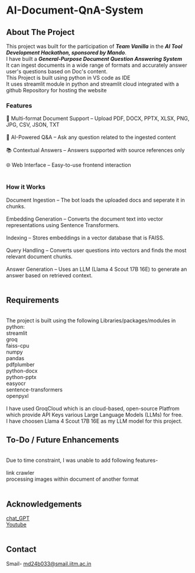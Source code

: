 # AI-Document-QnA-System

## About The Project

This project was built for the participation of ***Team Vanilla*** in the ***AI Tool Development Hackathon, sponsored by Mando***.<br>
I have built a ***General-Purpose Document Question Answering System***<br>
It can ingest documents in a wide range of formats and accurately answer user's questions based on Doc's content.<br>
This Project is built using python in VS code as IDE<br>
It uses streamlit module in python and streamlit cloud integrated with a github Repository for hosting the website<br>

### Features

📄 Multi-format Document Support – Upload PDF, DOCX, PPTX, XLSX, PNG, JPG, CSV, JSON, TXT <br>
<br>
🤖 AI-Powered Q&A – Ask any question related to the ingested content <br>
<br>
📚 Contextual Answers – Answers supported with source references only <br>
<br>
🌐 Web Interface – Easy-to-use frontend interaction <br>
<br>

### How it Works

Document Ingestion – The bot loads the uploaded docs and seperate it in chunks.<br>
<br>
Embedding Generation – Converts the document text into vector representations using Sentence Transformers.<br>
<br>
Indexing – Stores embeddings in a vector database that is FAISS.<br>
<br>
Query Handling – Converts user questions into vectors and finds the most relevant document chunks.<br>
<br>
Answer Generation – Uses an LLM (Llama 4 Scout 17B 16E) to generate an answer based on retrieved context.<br>
<br>

## Requirements
<br>
The project is built using the following Libraries/packages/modules in python:
<br>
streamlit<br>
groq<br>
faiss-cpu<br>
numpy<br>
pandas<br>
pdfplumber<br>
python-docx<br>
python-pptx<br>
easyocr<br>
sentence-transformers<br>
openpyxl<br>
<br>
I have used GroqCloud which is an cloud-based, open-source Platfrom which provide API Keys various Large Language Models (LLMs) for free.<br>
I have choosen Llama 4 Scout 17B 16E as my LLM model for this project.<br>

## To-Do / Future Enhancements
<br>
Due to time constraint, I was unable to add following features-<br>
<br>
link crawler<br>
processing images within document of another format<br>
<br>

## Acknowledgements 
[chat_GPT](https://chatgpt.com/)<br>
[Youtube](https://www.youtube.com/)<br>
<br>
## Contact
Smail- md24b033@smail.iitm.ac.in

